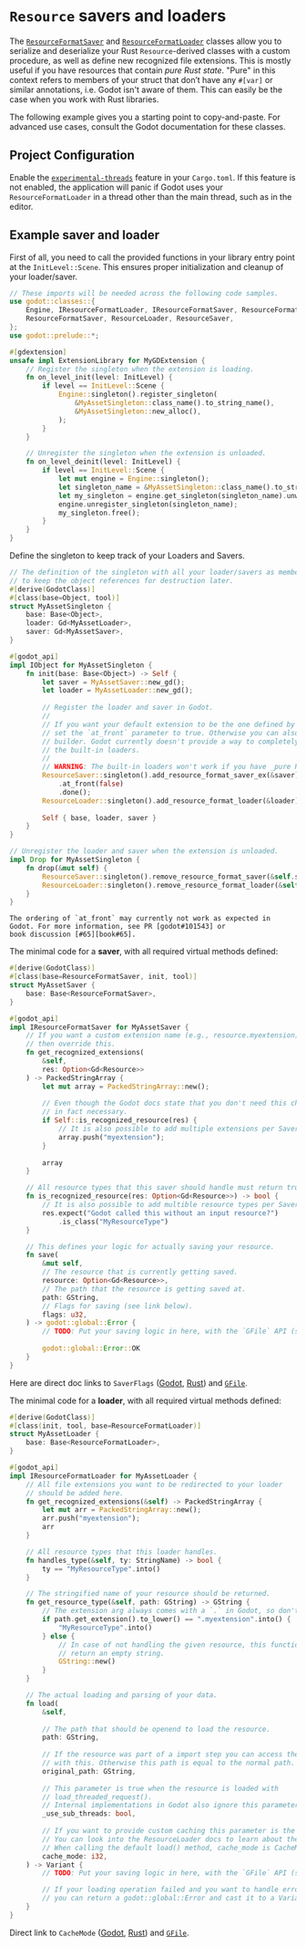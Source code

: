 <!--
  ~ Copyright (c) godot-rust; Bromeon and contributors.
  ~ This Source Code Form is subject to the terms of the Mozilla Public
  ~ License, v. 2.0. If a copy of the MPL was not distributed with this
  ~ file, You can obtain one at https://mozilla.org/MPL/2.0/.
-->

# `Resource` savers and loaders

The [`ResourceFormatSaver`][godot-saver] and [`ResourceFormatLoader`][godot-loader] classes allow you to serialize and deserialize your Rust
`Resource`-derived classes with a custom procedure, as well as define new recognized file extensions. This is mostly useful if you have resources
that contain _pure Rust state_. "Pure" in this context refers to members of your struct that don’t have any `#[var]` or similar annotations, i.e.
Godot isn't aware of them. This can easily be the case when you work with Rust libraries.

The following example gives you a starting point to copy-and-paste. For advanced use cases, consult the Godot documentation for these classes.


## Project Configuration

Enable the [`experimental-threads`][api-cargo-features] feature in your `Cargo.toml`.
If this feature is not enabled, the application will panic if Godot uses your `ResourceFormatLoader` in a thread other than the main thread,
such as in the editor.


## Example saver and loader

First of all, you need to call the provided functions in your library entry point at the `InitLevel::Scene`. This ensures proper initialization
and cleanup of your loader/saver.

```rust
// These imports will be needed across the following code samples.
use godot::classes::{
    Engine, IResourceFormatLoader, IResourceFormatSaver, ResourceFormatLoader,
    ResourceFormatSaver, ResourceLoader, ResourceSaver,
};
use godot::prelude::*;

#[gdextension]
unsafe impl ExtensionLibrary for MyGDExtension {
    // Register the singleton when the extension is loading.
    fn on_level_init(level: InitLevel) {
        if level == InitLevel::Scene {
            Engine::singleton().register_singleton(
                &MyAssetSingleton::class_name().to_string_name(),
                &MyAssetSingleton::new_alloc(),
            );
        }
    }

    // Unregister the singleton when the extension is unloaded.
    fn on_level_deinit(level: InitLevel) {
        if level == InitLevel::Scene {
            let mut engine = Engine::singleton();
            let singleton_name = &MyAssetSingleton::class_name().to_string_name();
            let my_singleton = engine.get_singleton(singleton_name).unwrap();
            engine.unregister_singleton(singleton_name);
            my_singleton.free();
        }
    }
}
```

Define the singleton to keep track of your Loaders and Savers.

```rust
// The definition of the singleton with all your loader/savers as members,
// to keep the object references for destruction later.
#[derive(GodotClass)]
#[class(base=Object, tool)]
struct MyAssetSingleton {
    base: Base<Object>,
    loader: Gd<MyAssetLoader>,
    saver: Gd<MyAssetSaver>,
}

#[godot_api]
impl IObject for MyAssetSingleton {
    fn init(base: Base<Object>) -> Self {
        let saver = MyAssetSaver::new_gd();
        let loader = MyAssetLoader::new_gd();
        
        // Register the loader and saver in Godot.
        //
        // If you want your default extension to be the one defined by your loader,
        // set the `at_front` parameter to true. Otherwise you can also remove the 
        // builder. Godot currently doesn't provide a way to completely deactivate 
        // the built-in loaders. 
        //
        // WARNING: The built-in loaders won't work if you have _pure Rust state_.
        ResourceSaver::singleton().add_resource_format_saver_ex(&saver)
            .at_front(false)
            .done();
        ResourceLoader::singleton().add_resource_format_loader(&loader);
        
        Self { base, loader, saver }
    }
}

// Unregister the loader and saver when the extension is unloaded.
impl Drop for MyAssetSingleton {
    fn drop(&mut self) {
        ResourceSaver::singleton().remove_resource_format_saver(&self.saver);
        ResourceLoader::singleton().remove_resource_format_loader(&self.loader);
    }
}
```

```admonish warning title="at_front behavior"
The ordering of `at_front` may currently not work as expected in Godot. For more information, see PR [godot#101543] or
book discussion [#65][book#65].
```


The minimal code for a **saver**, with all required virtual methods defined:

```rust
#[derive(GodotClass)]
#[class(base=ResourceFormatSaver, init, tool)]
struct MyAssetSaver {
    base: Base<ResourceFormatSaver>,
}

#[godot_api]
impl IResourceFormatSaver for MyAssetSaver {
    // If you want a custom extension name (e.g., resource.myextension), 
    // then override this.
    fn get_recognized_extensions(
        &self,
        res: Option<Gd<Resource>>
    ) -> PackedStringArray {
        let mut array = PackedStringArray::new();
        
        // Even though the Godot docs state that you don't need this check, it is
        // in fact necessary.
        if Self::is_recognized_resource(res) {
            // It is also possible to add multiple extensions per Saver.
            array.push("myextension");
        }
        
        array
    }

    // All resource types that this saver should handle must return true.
    fn is_recognized_resource(res: Option<Gd<Resource>>) -> bool {
        // It is also possible to add multible resource types per Saver.
        res.expect("Godot called this without an input resource?")
            .is_class("MyResourceType")
    }

    // This defines your logic for actually saving your resource.
    fn save(
        &mut self,
        // The resource that is currently getting saved.
        resource: Option<Gd<Resource>>,
        // The path that the resource is getting saved at.
        path: GString,
        // Flags for saving (see link below).
        flags: u32,
    ) -> godot::global::Error {
        // TODO: Put your saving logic in here, with the `GFile` API (see link below).
        
        godot::global::Error::OK
    }
}
```

Here are direct doc links to `SaverFlags` ([Godot][godot-saverflags], [Rust][api-saverflags]) and [`GFile`][api-gfile].


The minimal code for a **loader**, with all required virtual methods defined:

```rust
#[derive(GodotClass)]
#[class(init, tool, base=ResourceFormatLoader)]
struct MyAssetLoader {
    base: Base<ResourceFormatLoader>,
}

#[godot_api]
impl IResourceFormatLoader for MyAssetLoader {
    // All file extensions you want to be redirected to your loader 
    // should be added here.
    fn get_recognized_extensions(&self) -> PackedStringArray {
        let mut arr = PackedStringArray::new();
        arr.push("myextension");
        arr
    }

    // All resource types that this loader handles.
    fn handles_type(&self, ty: StringName) -> bool {
        ty == "MyResourceType".into()
    }

    // The stringified name of your resource should be returned.
    fn get_resource_type(&self, path: GString) -> GString {
        // The extension arg always comes with a `.` in Godot, so don't forget it ;)
        if path.get_extension().to_lower() == ".myextension".into() {
            "MyResourceType".into()
        } else {
            // In case of not handling the given resource, this function must
            // return an empty string.
            GString::new()
        }
    }

    // The actual loading and parsing of your data.
    fn load(
        &self,
        
        // The path that should be openend to load the resource.
        path: GString,
        
        // If the resource was part of a import step you can access the original file
        // with this. Otherwise this path is equal to the normal path.
        original_path: GString,
        
        // This parameter is true when the resource is loaded with
        // load_threaded_request(). 
        // Internal implementations in Godot also ignore this parameter.
        _use_sub_threads: bool,
        
        // If you want to provide custom caching this parameter is the CacheMode enum.
        // You can look into the ResourceLoader docs to learn about the values.
        // When calling the default load() method, cache_mode is CacheMode::REUSE.
        cache_mode: i32,
    ) -> Variant {
        // TODO: Put your saving logic in here, with the `GFile` API (see link below).

        // If your loading operation failed and you want to handle errors,
        // you can return a godot::global::Error and cast it to a Variant.
    }
}
```

Direct link to `CacheMode` ([Godot][godot-cachemode], [Rust][api-cachemode]) and [`GFile`][api-gfile].

[api-cargo-features]: https://godot-rust.github.io/docs/gdext/master/godot/#cargo-features
[godot-cachemode]: https://docs.godotengine.org/en/stable/classes/class_resourceformatloader.html#enum-resourceformatloader-cachemode
[api-cachemode]: https://godot-rust.github.io/docs/gdext/master/godot/classes/resource_loader/struct.CacheMode.html

[godot-saverflags]: https://docs.godotengine.org/en/stable/classes/class_resourcesaver.html#enum-resourcesaver-saverflags
[api-saverflags]: https://godot-rust.github.io/docs/gdext/master/godot/classes/resource_saver/struct.SaverFlags.html
[api-gfile]: https://godot-rust.github.io/docs/gdext/master/godot/prelude/struct.GFile.html

[godot-saver]: https://docs.godotengine.org/en/stable/classes/class_resourceformatsaver.html
[godot-loader]: https://docs.godotengine.org/en/stable/classes/class_resourceformatloader.html

[godot#101543]: https://github.com/godotengine/godot/pull/101543
[book#65]: https://github.com/godot-rust/book/pull/65#issuecomment-2585403123
